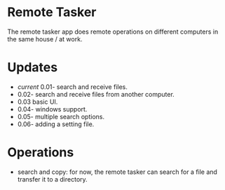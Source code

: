 # Remote Tasker

The remote tasker app does remote operations on different computers in the same house / at work.

# Updates

- *current* 0.01- search and receive files.
- 0.02- search and receive files from another computer.
- 0.03 basic UI.
- 0.04- windows support.
- 0.05- multiple search options.
- 0.06- adding a setting file.

# Operations

- search and copy:
for now, the remote tasker can search for a file and transfer it to a directory.